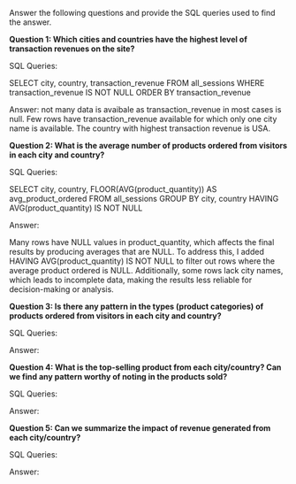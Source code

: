 Answer the following questions and provide the SQL queries used to find the answer.

    
**Question 1: Which cities and countries have the highest level of transaction revenues on the site?**


SQL Queries:

SELECT city, country, transaction_revenue
FROM all_sessions
WHERE transaction_revenue IS NOT NULL
ORDER BY transaction_revenue


Answer: not many data is avaibale as transaction_revenue in most cases is null. Few rows have transaction_revenue
available for which only one city name is available. The country with highest transaction revenue is USA.




**Question 2: What is the average number of products ordered from visitors in each city and country?**


SQL Queries:

SELECT city, country, FLOOR(AVG(product_quantity)) AS avg_product_ordered
FROM all_sessions
GROUP BY city, country
HAVING AVG(product_quantity) IS NOT NULL

Answer:

Many rows have NULL values in product_quantity, which affects the final results by producing averages that are NULL. To address this, I added HAVING AVG(product_quantity) IS NOT NULL to filter out rows where the average product ordered is NULL. Additionally, some rows lack city names, which leads to incomplete data, making the results less reliable for decision-making or analysis.




**Question 3: Is there any pattern in the types (product categories) of products ordered from visitors in each city and country?**


SQL Queries:



Answer:





**Question 4: What is the top-selling product from each city/country? Can we find any pattern worthy of noting in the products sold?**


SQL Queries:



Answer:





**Question 5: Can we summarize the impact of revenue generated from each city/country?**

SQL Queries:



Answer:







